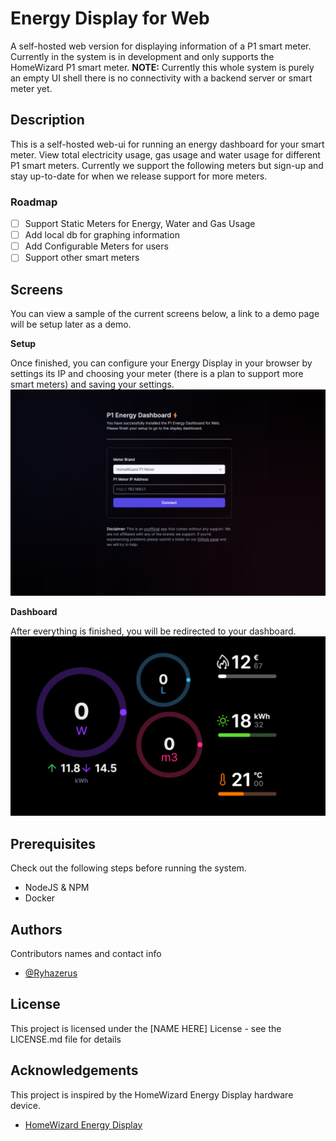 # Energy Display for Web

A self-hosted web version for displaying information of a P1 smart meter. Currently in the system is in development and only supports the HomeWizard P1 smart meter. **NOTE:** Currently this whole system is purely an empty UI shell there is no connectivity with a backend server or smart meter yet.

## Description

This is a self-hosted web-ui for running an energy dashboard for your smart meter. View total electricity usage, gas usage and water usage for different P1 smart meters. Currently we support the following meters but sign-up and stay up-to-date for when we release support for more meters.

### Roadmap

- [ ] Support Static Meters for Energy, Water and Gas Usage
- [ ] Add local db for graphing information
- [ ] Add Configurable Meters for users
- [ ] Support other smart meters

## Screens

You can view a sample of the current screens below, a link to a demo page will be setup later as a demo.

**Setup**

Once finished, you can configure your Energy Display in your browser by settings its IP and choosing your meter (there is a plan to support more smart meters) and saving your settings.
![alt text](/docs/setup-page.png)

**Dashboard**

After everything is finished, you will be redirected to your dashboard.
![alt text](/docs/dashboard.png)

## Prerequisites

Check out the following steps before running the system.

- NodeJS & NPM
- Docker

## Authors

Contributors names and contact info

- [@Ryhazerus](http://github.com/ryhazerus)

## License

This project is licensed under the [NAME HERE] License - see the LICENSE.md file for details

## Acknowledgements

This project is inspired by the HomeWizard Energy Display hardware device.

- [HomeWizard Energy Display](https://www.homewizard.com/)
